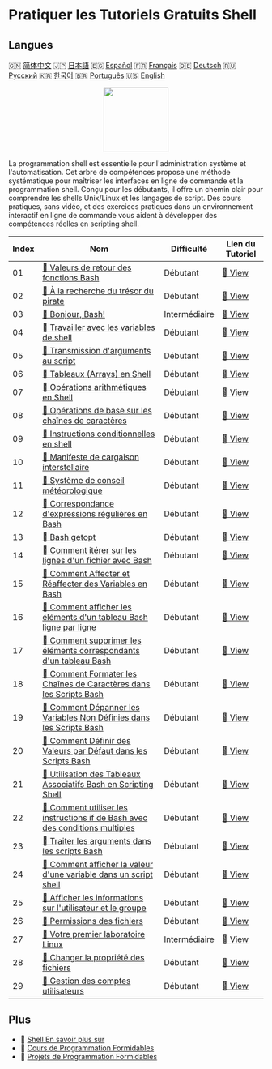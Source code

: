 # Pratiquer les Tutoriels Gratuits Shell

## Langues

🇨🇳 [简体中文](README_zh.md) 🇯🇵 [日本語](README_ja.md) 🇪🇸 [Español](README_es.md) 🇫🇷 [Français](README_fr.md) 🇩🇪 [Deutsch](README_de.md) 🇷🇺 [Русский](README_ru.md) 🇰🇷 [한국어](README_ko.md) 🇧🇷 [Português](README_pt.md) 🇺🇸 [English](README.md) 

<div align="center">
<img width="128px" src="https://file.labex.io/path/FaVTnI4iqZP0.png">
</div>

La programmation shell est essentielle pour l'administration système et l'automatisation. Cet arbre de compétences propose une méthode systématique pour maîtriser les interfaces en ligne de commande et la programmation shell. Conçu pour les débutants, il offre un chemin clair pour comprendre les shells Unix/Linux et les langages de script. Des cours pratiques, sans vidéo, et des exercices pratiques dans un environnement interactif en ligne de commande vous aident à développer des compétences réelles en scripting shell.

|   Index | Nom                                                                                                                                                                                | Difficulté    | Lien du Tutoriel                                                                                             |
|---------|------------------------------------------------------------------------------------------------------------------------------------------------------------------------------------|---------------|--------------------------------------------------------------------------------------------------------------|
|      01 | [📖 Valeurs de retour des fonctions Bash](https://labex.io/fr/tutorials/shell-bash-function-return-values-391153)                                                                  | Débutant      | [🔗 View](https://labex.io/fr/tutorials/shell-bash-function-return-values-391153)                            |
|      02 | [📖 À la recherche du trésor du pirate](https://labex.io/fr/tutorials/shell-finding-the-pirate-s-treasure-388807)                                                                  | Débutant      | [🔗 View](https://labex.io/fr/tutorials/shell-finding-the-pirate-s-treasure-388807)                          |
|      03 | [📖 Bonjour, Bash!](https://labex.io/fr/tutorials/linux-hello-bash-388809)                                                                                                         | Intermédiaire | [🔗 View](https://labex.io/fr/tutorials/linux-hello-bash-388809)                                             |
|      04 | [📖 Travailler avec les variables de shell](https://labex.io/fr/tutorials/shell-working-with-shell-variables-388810)                                                               | Débutant      | [🔗 View](https://labex.io/fr/tutorials/shell-working-with-shell-variables-388810)                           |
|      05 | [📖 Transmission d'arguments au script](https://labex.io/fr/tutorials/shell-passing-arguments-to-the-script-388811)                                                                | Débutant      | [🔗 View](https://labex.io/fr/tutorials/shell-passing-arguments-to-the-script-388811)                        |
|      06 | [📖 Tableaux (Arrays) en Shell](https://labex.io/fr/tutorials/shell-shell-arrays-388812)                                                                                           | Débutant      | [🔗 View](https://labex.io/fr/tutorials/shell-shell-arrays-388812)                                           |
|      07 | [📖 Opérations arithmétiques en Shell](https://labex.io/fr/tutorials/shell-arithmetic-operations-in-shell-388813)                                                                  | Débutant      | [🔗 View](https://labex.io/fr/tutorials/shell-arithmetic-operations-in-shell-388813)                         |
|      08 | [📖 Opérations de base sur les chaînes de caractères](https://labex.io/fr/tutorials/shell-basic-string-operations-388814)                                                          | Débutant      | [🔗 View](https://labex.io/fr/tutorials/shell-basic-string-operations-388814)                                |
|      09 | [📖 Instructions conditionnelles en shell](https://labex.io/fr/tutorials/linux-conditional-statements-in-shell-388815)                                                             | Débutant      | [🔗 View](https://labex.io/fr/tutorials/linux-conditional-statements-in-shell-388815)                        |
|      10 | [📖 Manifeste de cargaison interstellaire](https://labex.io/fr/tutorials/shell-interstellar-cargo-manifest-388869)                                                                 | Débutant      | [🔗 View](https://labex.io/fr/tutorials/shell-interstellar-cargo-manifest-388869)                            |
|      11 | [📖 Système de conseil météorologique](https://labex.io/fr/tutorials/shell-weather-advisory-system-388885)                                                                         | Débutant      | [🔗 View](https://labex.io/fr/tutorials/shell-weather-advisory-system-388885)                                |
|      12 | [📖 Correspondance d'expressions régulières en Bash](https://labex.io/fr/tutorials/shell-bash-regex-matching-391551)                                                               | Débutant      | [🔗 View](https://labex.io/fr/tutorials/shell-bash-regex-matching-391551)                                    |
|      13 | [📖 Bash getopt](https://labex.io/fr/tutorials/shell-bash-getopt-391993)                                                                                                           | Débutant      | [🔗 View](https://labex.io/fr/tutorials/shell-bash-getopt-391993)                                            |
|      14 | [📖 Comment itérer sur les lignes d'un fichier avec Bash](https://labex.io/fr/tutorials/shell-how-to-iterate-over-lines-in-a-file-with-bash-392550)                                | Débutant      | [🔗 View](https://labex.io/fr/tutorials/shell-how-to-iterate-over-lines-in-a-file-with-bash-392550)          |
|      15 | [📖 Comment Affecter et Réaffecter des Variables en Bash](https://labex.io/fr/tutorials/shell-how-to-assign-and-reassign-variables-in-bash-392817)                                 | Débutant      | [🔗 View](https://labex.io/fr/tutorials/shell-how-to-assign-and-reassign-variables-in-bash-392817)           |
|      16 | [📖 Comment afficher les éléments d'un tableau Bash ligne par ligne](https://labex.io/fr/tutorials/shell-how-to-print-bash-array-elements-one-per-line-392979)                     | Débutant      | [🔗 View](https://labex.io/fr/tutorials/shell-how-to-print-bash-array-elements-one-per-line-392979)          |
|      17 | [📖 Comment supprimer les éléments correspondants d'un tableau Bash](https://labex.io/fr/tutorials/shell-how-to-remove-matching-elements-from-a-bash-array-397749)                 | Débutant      | [🔗 View](https://labex.io/fr/tutorials/shell-how-to-remove-matching-elements-from-a-bash-array-397749)      |
|      18 | [📖 Comment Formater les Chaînes de Caractères dans les Scripts Bash](https://labex.io/fr/tutorials/shell-how-to-format-strings-in-bash-scripts-400162)                            | Débutant      | [🔗 View](https://labex.io/fr/tutorials/shell-how-to-format-strings-in-bash-scripts-400162)                  |
|      19 | [📖 Comment Dépanner les Variables Non Définies dans les Scripts Bash](https://labex.io/fr/tutorials/shell-how-to-troubleshoot-unbound-variables-in-bash-scripts-400168)           | Débutant      | [🔗 View](https://labex.io/fr/tutorials/shell-how-to-troubleshoot-unbound-variables-in-bash-scripts-400168)  |
|      20 | [📖 Comment Définir des Valeurs par Défaut dans les Scripts Bash](https://labex.io/fr/tutorials/shell-how-to-set-default-values-in-bash-scripts-413755)                            | Débutant      | [🔗 View](https://labex.io/fr/tutorials/shell-how-to-set-default-values-in-bash-scripts-413755)              |
|      21 | [📖 Utilisation des Tableaux Associatifs Bash en Scripting Shell](https://labex.io/fr/tutorials/shell-utilizing-bash-key-value-arrays-in-shell-scripting-413759)                   | Débutant      | [🔗 View](https://labex.io/fr/tutorials/shell-utilizing-bash-key-value-arrays-in-shell-scripting-413759)     |
|      22 | [📖 Comment utiliser les instructions if de Bash avec des conditions multiples](https://labex.io/fr/tutorials/shell-how-to-use-bash-if-statements-with-multiple-conditions-413763) | Débutant      | [🔗 View](https://labex.io/fr/tutorials/shell-how-to-use-bash-if-statements-with-multiple-conditions-413763) |
|      23 | [📖 Traiter les arguments dans les scripts Bash](https://labex.io/fr/tutorials/linux-process-arguments-in-bash-scripts-416107)                                                     | Débutant      | [🔗 View](https://labex.io/fr/tutorials/linux-process-arguments-in-bash-scripts-416107)                      |
|      24 | [📖 Comment afficher la valeur d'une variable dans un script shell](https://labex.io/fr/tutorials/shell-how-to-print-the-value-of-a-variable-in-a-shell-script-417569)             | Débutant      | [🔗 View](https://labex.io/fr/tutorials/shell-how-to-print-the-value-of-a-variable-in-a-shell-script-417569) |
|      25 | [📖 Afficher les informations sur l'utilisateur et le groupe](https://labex.io/fr/tutorials/linux-display-user-and-group-information-8718)                                         | Débutant      | [🔗 View](https://labex.io/fr/tutorials/linux-display-user-and-group-information-8718)                       |
|      26 | [📖 Permissions des fichiers](https://labex.io/fr/tutorials/linux-permissions-of-files-270252)                                                                                     | Débutant      | [🔗 View](https://labex.io/fr/tutorials/linux-permissions-of-files-270252)                                   |
|      27 | [📖 Votre premier laboratoire Linux](https://labex.io/fr/tutorials/linux-your-first-linux-lab-270253)                                                                              | Intermédiaire | [🔗 View](https://labex.io/fr/tutorials/linux-your-first-linux-lab-270253)                                   |
|      28 | [📖 Changer la propriété des fichiers](https://labex.io/fr/tutorials/shell-change-file-ownership-270254)                                                                           | Débutant      | [🔗 View](https://labex.io/fr/tutorials/shell-change-file-ownership-270254)                                  |
|      29 | [📖 Gestion des comptes utilisateurs](https://labex.io/fr/tutorials/linux-user-account-management-49)                                                                              | Débutant      | [🔗 View](https://labex.io/fr/tutorials/linux-user-account-management-49)                                    |

## Plus

- 🔗 [Shell En savoir plus sur](https://labex.io/fr/skilltrees/shell)
- 🔗 [Cours de Programmation Formidables](https://github.com/labex-labs/awesome-programming-courses)
- 🔗 [Projets de Programmation Formidables](https://github.com/labex-labs/awesome-programming-projects)

